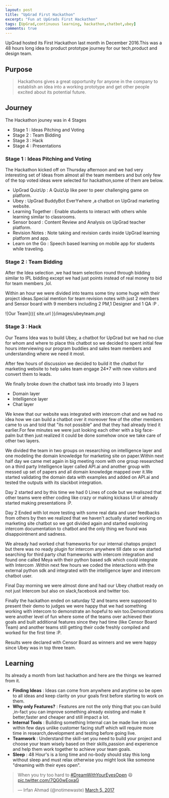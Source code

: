 ```yaml
---
layout: post
title: "UpGrad First Hackathon"
excerpt: "Fun at UpGrads First Hackathon"
tags: [UpGrad,continuous learning, hackathon,chatbot,ubey]
comments: true
---
```



UpGrad hosted its First Hackathon last month in December 2016.This was a 48 hours long idea to product prototype journey for our tech,product and design team.

## Purpose

> Hackathons gives a great opportunity for anyone in the company to establish an idea into a working prototype and get other people excited about its potential future.


## Journey

The Hackathon jouney was in 4 Stages

* Stage 1 : Ideas Pitching and Voting
* Stage 2 : Team Bidding
* Stage 3 : Hack
* Stage 4 : Presentations


### Stage 1 : Ideas Pitching and Voting

The Hackathon kicked off on Thursday afternoon and we had very interesting set of Ideas from almost all the team members and but only few of the top voted ideas were selected for hackathon,some of them are below.

* UpGrad QuizUp : A QuizUp like peer to peer challenging game on platform.
* Ubey : UpGrad BuddyBot EverYwhere ,a chatbot on UpGrad marketing website.
* Learning Together : Enable students to interact with others while learning similar to classrooms.
* Sensor board : Content Review and Analysis on UpGrad teacher platform.
* Revision Notes : Note taking and revision cards inside UpGrad learning platform and app.
* Learn on the Go : Speech based learning on mobile app for students while traveling.

### Stage 2 : Team Bidding

After the Idea selection ,we had team selection round through bidding similar to IPL bidding except we had just points instead of real money to bid for team members ,lol.

Within an hour we were divided into teams some tiny some huge with their project ideas.Special mention for team revision notes with just 2 members and Sensor board with 9 members including 2 PM,1 Designer and 1 QA :P .

![Our Team]({{ site.url }}/images/ubeyteam.png)

### Stage 3 : Hack

Our Teams Idea was to build Ubey, a chatbot for UpGrad but we had no clue for whom and where to
place this chatbot so we decided to spent initial few hours interviewing our program buddies and
sales team members and understanding where we need it most.

After few hours of discussion we decided to build it the chatbot for marketing website to help
sales team engage 24*7 with new visitors and convert them to leads.

We finally broke down the chatbot task into broadly into 3 layers

* Domain layer
* Intelligence layer
* Chat layer

We knew that our website was integrated with intercom chat and we had no idea how we can build a chatbot over it moreover few of the other members came to us and told that "its not possible" and that they had already tried it earlier.For few minutes we were just looking each other with a big face-palm but then just realized it could be done somehow once we take care of other two layers.

We divided the team in two groups on researching on intelligence layer and one modeling the domain knowledge for marketing site on paper.Within next half day we came met again in big meeting room with one group researched on a third party Intelligence layer called API.ai and another group with messed up set of papers and all domain knowledge mapped over it.We started validating the domain data with examples and added on API.ai and tested the outputs with its slackbot integration.

Day 2 started and by this time we had 0 Lines of code but we realiszed that other teams were either coding like crazy or making kickass UI or already started making presentations :P.

Day 2 Ended with lot more testing with some real data and user feedbacks from others by then we realized that we haven't actually started working on marketing site chatbot so we got divided again and started exploring intercom documentation to chatbot and the only thing we found was disappointment
and sadness.

We already had worked chat frameworks for our internal chatops project but there was no ready plugin for intercom anywhere till date so we started searching for third party chat frameworks with intercom integration and found one called Meya with their python based sdk which could integrate with Intercom .Within next few hours we coded the interactions with the external python sdk and integrated with the intelligence layer and intercom chatbot user.

Final Day morning we were almost done and had our Ubey chatbot ready on not just Intercom but also on slack,facebook and twitter too.

Finally the hackathon ended on saturday 12 and teams were supposed to present their demo to judges we were happy that we had something working with intercom to demonstrate an hopeful to win too.Demonstrations were another level of fun where some of the teams over achieved their goals and built
additional features since they had time (like Censor Board Team) and another teams still getting their code freshly compiled and worked for the first time :P.

Results were declared with Censor Board as winners and we were happy since Ubey was in top three team.

## Learning

Its already a month from last hackathon and here are the things we learned from it.

* **Finding Ideas** : Ideas can come from anywhere and anytime so be open to all ideas and keep clarity on your goals first before starting to work on them.
* **Why only Features?** : Features are not the only thing that you can build ,in-fact you can improve something already existing and make it
better,faster and cheaper and still impact a lot.
* **Internal Tools** : Building something Internal can be made live into use within few days unlike customer facing stuff which will require
more time in research,development and testing before going live.
* **Teamwork** : Understand the skill-set you need to build your project and choose your team wisely based on their skills,passion and experience
and help them work together to achieve your team goals.
* **Sleep** : 48 Hour's is a long time and no-body should stay this long without sleep and must relax otherwise you might look like someone "dreaming with their eyes open".

<blockquote class="twitter-tweet" data-lang="en"><p lang="en" dir="ltr">When you try too hard to <a href="https://twitter.com/hashtag/DreamWithYourEyesOpen?src=hash">#DreamWithYourEyesOpen</a> 😄 <a href="https://t.co/7QG0wEoxaG">pic.twitter.com/7QG0wEoxaG</a></p>&mdash; Irfan Ahmad (@notimewaste) <a href="https://twitter.com/notimewaste/status/838274861864660992">March 5, 2017</a></blockquote>
<script async src="//platform.twitter.com/widgets.js" charset="utf-8"></script>
